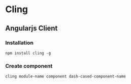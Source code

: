 # Cling

## Angularjs Client

### Installation

    npm install cling -g

### Create component

    cling module-name component dash-cased-component-name